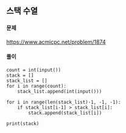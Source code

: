 ## 스택 수열

#### 문제
https://www.acmicpc.net/problem/1874

#### 풀이
``` python3
count = int(input())
stack = []
stack_list = []
for i in range(count):
    stack_list.append(int(input()))

for i in range(len(stack_list)-1, -1, -1):
    if stack_list[i-1] > stack_list[i]:
        stack.append(stack_list[i])

print(stack)
```
